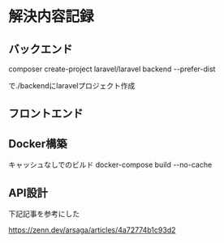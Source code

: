 # 解決内容記録

## バックエンド

composer create-project laravel/laravel backend --prefer-dist

で./backendにlaravelプロジェクト作成

## フロントエンド

## Docker構築

キャッシュなしでのビルド
docker-compose build --no-cache

## API設計

下記記事を参考にした

https://zenn.dev/arsaga/articles/4a72774b1c93d2
